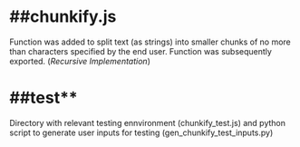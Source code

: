 ##chunkify.js
=============
Function was added to split text (as strings) into smaller chunks of no more than characters specified by the end user. Function was subsequently exported. (_Recursive Implementation_)

##test**
=========
Directory with relevant testing ennvironment (chunkify_test.js) and python script to generate user inputs for testing (gen_chunkify_test_inputs.py)
